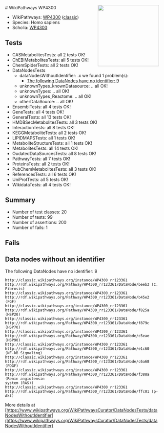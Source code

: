 <img style="float: right; width: 200px" src="https://upload.wikimedia.org/wikipedia/commons/thumb/8/83/Wplogo_with_text_500.png/640px-Wplogo_with_text_500.png" />
# WikiPathways WP4300

* WikiPathways: [WP4300](https://wikipathways.org/pathways/WP4300) ([classic](https://classic.wikipathways.org/instance/WP4300))
* Species: Homo sapiens
* Scholia: [WP4300](https://scholia.toolforge.org/wikipathways/WP4300)
## Tests
* CASMetabolitesTests: all 2 tests OK!
* ChEBIMetabolitesTests: all 5 tests OK!
* ChemSpiderTests: all 2 tests OK!
* DataNodesTests
    * dataNodesWithoutIdentifier: .x we found 1 problem(s):
        * [The following DataNodes have no identifier: 9](#d2d32fa8)
    * unknownTypes_knownDatasource: .. all OK!
    * unknownTypes: .. all OK!
    * unknownTypes_Reactome: .. all OK!
    * otherDataSource: .. all OK!
* EnsemblTests: all 4 tests OK!
* GeneTests: all 4 tests OK!
* GeneralTests: all 13 tests OK!
* HMDBSecMetabolitesTests: all 3 tests OK!
* InteractionTests: all 8 tests OK!
* KEGGMetaboliteTests: all 2 tests OK!
* LIPIDMAPSTests: all 1 tests OK!
* MetaboliteStructureTests: all 1 tests OK!
* MetabolitesTests: all 14 tests OK!
* OudatedDataSourcesTests: all 8 tests OK!
* PathwayTests: all 7 tests OK!
* ProteinsTests: all 2 tests OK!
* PubChemMetabolitesTests: all 3 tests OK!
* ReferencesTests: all 6 tests OK!
* UniProtTests: all 5 tests OK!
* WikidataTests: all 4 tests OK!


## Summary

* Number of test classes: 20
* Number of tests: 99
* Number of assertions: 200
* Number of fails: 1

## Fails

<a name="d2d32fa8" />

## Data nodes without an identifier

The following DataNodes have no identifier: 9
```
http://classic.wikipathways.org/instance/WP4300_rr123361 http://rdf.wikipathways.org/Pathway/WP4300_rr123361/DataNode/beeb3 (C. Fibrosis)
http://classic.wikipathways.org/instance/WP4300_rr123361 http://rdf.wikipathways.org/Pathway/WP4300_rr123361/DataNode/b45e2 (FGF)
http://classic.wikipathways.org/instance/WP4300_rr123361 http://rdf.wikipathways.org/Pathway/WP4300_rr123361/DataNode/f825a (HSP20)
http://classic.wikipathways.org/instance/WP4300_rr123361 http://rdf.wikipathways.org/Pathway/WP4300_rr123361/DataNode/f879c (HSP70)
http://classic.wikipathways.org/instance/WP4300_rr123361 http://rdf.wikipathways.org/Pathway/WP4300_rr123361/DataNode/c5eae (HSP90)
http://classic.wikipathways.org/instance/WP4300_rr123361 http://rdf.wikipathways.org/Pathway/WP4300_rr123361/DataNode/e1c60 (NF-kB Signaling)
http://classic.wikipathways.org/instance/WP4300_rr123361 http://rdf.wikipathways.org/Pathway/WP4300_rr123361/DataNode/c6a68 (PDGF)
http://classic.wikipathways.org/instance/WP4300_rr123361 http://rdf.wikipathways.org/Pathway/WP4300_rr123361/DataNode/f388a (Renin angiotensin
system (RAS))
http://classic.wikipathways.org/instance/WP4300_rr123361 http://rdf.wikipathways.org/Pathway/WP4300_rr123361/DataNode/ffc01 (p-Akt)
```

More details at [https://www.wikipathways.org/WikiPathwaysCurator/DataNodesTests/dataNodesWithoutIdentifier](https://www.wikipathways.org/WikiPathwaysCurator/DataNodesTests/dataNodesWithoutIdentifier)

